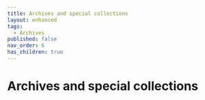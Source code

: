```yaml
---
title: Archives and special collections
layout: enhanced
tags:
  - Archives
published: false
nav_order: 6
has_children: true
---
```


# Archives and special collections
